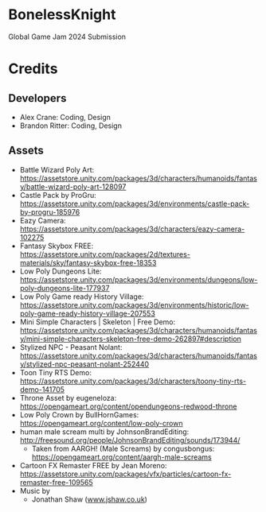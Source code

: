 # BonelessKnight
Global Game Jam 2024 Submission

# Credits

## Developers
* Alex Crane: Coding, Design
* Brandon Ritter: Coding, Design

## Assets
* Battle Wizard Poly Art: https://assetstore.unity.com/packages/3d/characters/humanoids/fantasy/battle-wizard-poly-art-128097
* Castle Pack by ProGru: https://assetstore.unity.com/packages/3d/environments/castle-pack-by-progru-185976
* Eazy Camera: https://assetstore.unity.com/packages/3d/characters/eazy-camera-102275
* Fantasy Skybox FREE: https://assetstore.unity.com/packages/2d/textures-materials/sky/fantasy-skybox-free-18353
* Low Poly Dungeons Lite: https://assetstore.unity.com/packages/3d/environments/dungeons/low-poly-dungeons-lite-177937
* Low Poly Game ready History Village: https://assetstore.unity.com/packages/3d/environments/historic/low-poly-game-ready-history-village-207553
* Mini Simple Characters | Skeleton | Free Demo: https://assetstore.unity.com/packages/3d/characters/humanoids/fantasy/mini-simple-characters-skeleton-free-demo-262897#description
* Stylized NPC - Peasant Nolant: https://assetstore.unity.com/packages/3d/characters/humanoids/fantasy/stylized-npc-peasant-nolant-252440
* Toon Tiny RTS Demo: https://assetstore.unity.com/packages/3d/characters/toony-tiny-rts-demo-141705
* Throne Asset by eugeneloza: https://opengameart.org/content/opendungeons-redwood-throne
* Low Poly Crown by BullHornGames: https://opengameart.org/content/low-poly-crown
* human male scream multi by JohnsonBrandEditing: http://freesound.org/people/JohnsonBrandEditing/sounds/173944/
  * Taken from AARGH! (Male Screams) by congusbongus: https://opengameart.org/content/aargh-male-screams 
* Cartoon FX Remaster FREE by Jean Moreno: https://assetstore.unity.com/packages/vfx/particles/cartoon-fx-remaster-free-109565
* Music by
  * Jonathan Shaw (www.jshaw.co.uk)